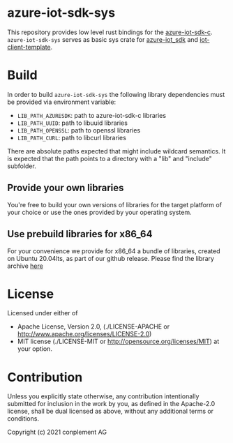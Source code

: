 # azure-iot-sdk-sys

This repository provides low level rust bindings for the [azure-iot-sdk-c](https://github.com/Azure/azure-iot-sdk-c). `azure-iot-sdk-sys` serves as basic sys crate for [azure-iot_sdk](https://github.com/ICS-DeviceManagement/azure-iot-sdk) and [iot-client-template](https://github.com/ICS-DeviceManagement/iot-client-template-rs).

# Build

In order to build `azure-iot-sdk-sys` the following library dependencies must be provided via environment variable:
- `LIB_PATH_AZURESDK`: path to azure-iot-sdk-c libraries
- `LIB_PATH_UUID`: path to libuuid libraries
- `LIB_PATH_OPENSSL`: path to openssl libraries
- `LIB_PATH_CURL`: path to libcurl libraries

There are absolute paths expected that might include wildcard semantics. It is expected that the path points to a directory with a "lib" and "include" subfolder.

## Provide your own libraries

You're free to build your own versions of libraries for the target platform of your choice or use the ones provided by your operating system.

## Use prebuild libraries for x86_64

For your convenience we provide for x86_64 a bundle of libraries, created on Ubuntu 20.04lts, as part of our github release. Please find the library archive [here](https://github.com/ICS-DeviceManagement/azure-iot-sdk-sys/releases/latest) 

# License

Licensed under either of
* Apache License, Version 2.0, (./LICENSE-APACHE or <http://www.apache.org/licenses/LICENSE-2.0>)
* MIT license (./LICENSE-MIT or <http://opensource.org/licenses/MIT>)
at your option.

# Contribution

Unless you explicitly state otherwise, any contribution intentionally
submitted for inclusion in the work by you, as defined in the Apache-2.0
license, shall be dual licensed as above, without any additional terms or
conditions.

Copyright (c) 2021 conplement AG
